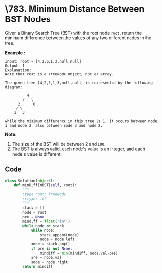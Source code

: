 #  \783. Minimum Distance Between BST Nodes 

Given a Binary Search Tree (BST) with the root node `root`, return the minimum difference between the values of any two different nodes in the tree.

**Example :**

```
Input: root = [4,2,6,1,3,null,null]
Output: 1
Explanation:
Note that root is a TreeNode object, not an array.

The given tree [4,2,6,1,3,null,null] is represented by the following diagram:

          4
        /   \
      2      6
     / \    
    1   3  

while the minimum difference in this tree is 1, it occurs between node 1 and node 2, also between node 3 and node 2.
```

**Note:**

1. The size of the BST will be between 2 and `100`.
2. The BST is always valid, each node's value is an integer, and each node's value is different.



## Code

```python
class Solution(object):
    def minDiffInBST(self, root):
        """
        :type root: TreeNode
        :rtype: int
        """
        stack = []
        node = root
        pre = None
        mindiff = float('inf')
        while node or stack:
            while node:
                stack.append(node)
                node = node.left
            node = stack.pop()
            if pre is not None:
                mindiff = min(mindiff, node.val-pre)
            pre = node.val
            node = node.right
        return mindiff
```

